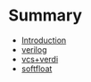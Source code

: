 # Summary

* [Introduction](README.md)
* [verilog](verilog(study).md)
* [vcs+verdi](vcs+verdi(study).md)
* [softfloat](softfloat(test_SMC).md)
